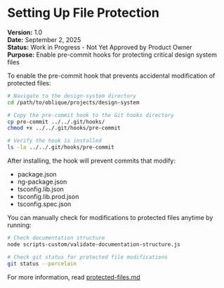 # Setting Up File Protection
**Version:** 1.0  
**Date:** September 2, 2025  
**Status:** Work in Progress - Not Yet Approved by Product Owner  
**Purpose:** Enable pre-commit hooks for protecting critical design system files

To enable the pre-commit hook that prevents accidental modification of protected files:

```bash
# Navigate to the design-system directory
cd /path/to/oblique/projects/design-system

# Copy the pre-commit hook to the Git hooks directory
cp pre-commit ../../.git/hooks/
chmod +x ../../.git/hooks/pre-commit

# Verify the hook is installed
ls -la ../../.git/hooks/pre-commit
```

After installing, the hook will prevent commits that modify:
- package.json
- ng-package.json
- tsconfig.lib.json
- tsconfig.lib.prod.json
- tsconfig.spec.json

You can manually check for modifications to protected files anytime by running:

```bash
# Check documentation structure
node scripts-custom/validate-documentation-structure.js

# Check git status for protected file modifications
git status --porcelain
```

For more information, read [protected-files.md](./04-protected-files.md)
